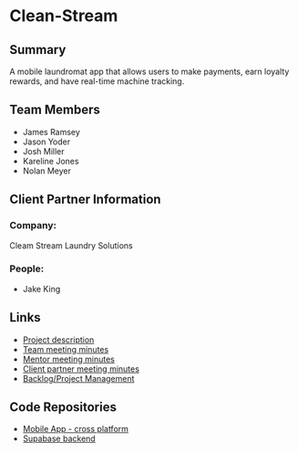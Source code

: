 # Clean-Stream

## Summary
A mobile laundromat app that allows users to make payments, earn loyalty rewards, and have real-time machine tracking.

## Team Members

  - James Ramsey
  - Jason Yoder
  - Josh Miller
  - Kareline Jones
  - Nolan Meyer

## Client Partner Information
### Company:
Cleam Stream Laundry Solutions
### People:
  - Jake King

## Links
  - [Project description](https://github.com/JasonYoder2026/Clean-Stream/blob/main/ProjectDescription.md)
  - [Team meeting minutes](https://github.com/JasonYoder2026/Clean-Stream/tree/main/MeetingMinutes/Team)
  - [Mentor meeting minutes](https://github.com/JasonYoder2026/Clean-Stream/tree/main/MeetingMinutes/Mentor)
  - [Client partner meeting minutes](https://github.com/JasonYoder2026/Clean-Stream/tree/main/MeetingMinutes/ClientPartner)
  - [Backlog/Project Management](https://github.com/users/JasonYoder2026/projects/1/views/1)
    
## Code Repositories

  - [Mobile App - cross platform](https://github.com/our-mobile-app)
  - [Supabase backend](https://github.com/our-backend)
